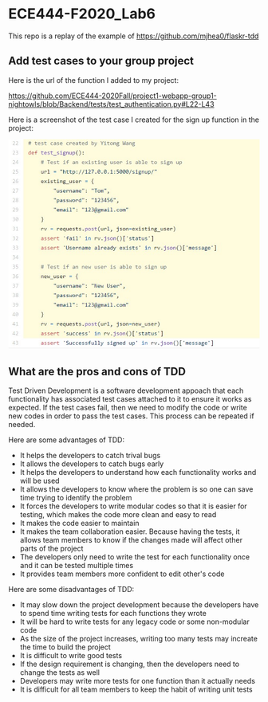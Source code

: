# ECE444-F2020_Lab6
This repo is a replay of the example of https://github.com/mjhea0/flaskr-tdd

## Add test cases to your group project
Here is the url of the function I added to my project:  

https://github.com/ECE444-2020Fall/project1-webapp-group1-nightowls/blob/Backend/tests/test_authentication.py#L22-L43

Here is a screenshot of the test case I created for the sign up function in the project:  

![alt text](image/Screenshot_5.jpg)

## What are the pros and cons of TDD
Test Driven Development is a software development appoach that each functionality has associated test cases attached to it to ensure it works as expected. If the test cases fail, then we need to modify the code or write new codes in order to pass the test cases. This process can be repeated if needed.

Here are some advantages of TDD:
* It helps the developers to catch trival bugs
* It allows the developers to catch bugs early
* It helps the developers to understand how each functionality works and will be used
* It allows the developers to know where the problem is so one can save time trying to identify the problem
* It forces the developers to write modular codes so that it is easier for testing, which makes the code more clean and easy to read
* It makes the code easier to maintain
* It makes the team collaboration easier. Because having the tests, it allows team members to know if the changes made will affect other parts of the project
* The developers only need to write the test for each functionality once and it can be tested multiple times
* It provides team members more confident to edit other's code

Here are some disadvantages of TDD:
* It may slow down the project development because the developers have to spend time writing tests for each functions they wrote
* It will be hard to write tests for any legacy code or some non-modular code
* As the size of the project increases, writing too many tests may increate the time to build the project
* It is difficult to write good tests
* If the design requirement is changing, then the developers need to change the tests as well
* Developers may write more tests for one function than it actually needs
* It is difficult for all team members to keep the habit of writing unit tests
